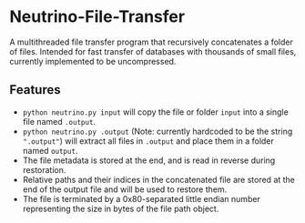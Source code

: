 # Neutrino-File-Transfer
A multithreaded file transfer program that recursively concatenates a folder of files. Intended for fast transfer of databases with thousands of small files, currently implemented to be uncompressed.

## Features
- `python neutrino.py input` will copy the file or folder `input` into a single file named `.output`.
- `python neutrino.py .output` (Note: currently hardcoded to be the string `".output"`) will extract all files in `.output` and place them in a folder named `output`.
- The file metadata is stored at the end, and is read in reverse during restoration.
- Relative paths and their indices in the concatenated file are stored at the end of the output file and will be used to restore them.
- The file is terminated by a 0x80-separated little endian number representing the size in bytes of the file path object.
